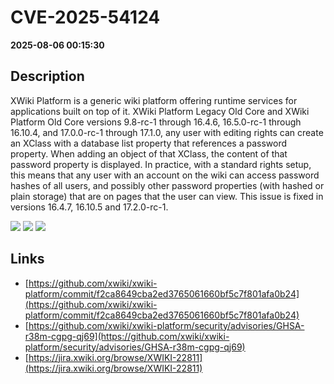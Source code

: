 # CVE-2025-54124

**2025-08-06 00:15:30**

## Description
XWiki Platform is a generic wiki platform offering runtime services for applications built on top of it. XWiki Platform Legacy Old Core and XWiki Platform Old Core versions 9.8-rc-1 through 16.4.6, 16.5.0-rc-1 through 16.10.4, and 17.0.0-rc-1 through 17.1.0, any user with editing rights can create an XClass with a database list property that references a password property. When adding an object of that XClass, the content of that password property is displayed. In practice, with a standard rights setup, this means that any user with an account on the wiki can access password hashes of all users, and possibly other password properties (with hashed or plain storage) that are on pages that the user can view. This issue is fixed in versions 16.4.7, 16.10.5 and 17.2.0-rc-1.

![](https://img.shields.io/static/v1?label=Score&message=7.1&color=red)
![](https://img.shields.io/static/v1?label=Severity&message=HIGH&color=red)
![](https://img.shields.io/static/v1?label=CWE&message=Exposure&color=green)

## Links
- [https://github.com/xwiki/xwiki-platform/commit/f2ca8649cba2ed3765061660bf5c7f801afa0b24](https://github.com/xwiki/xwiki-platform/commit/f2ca8649cba2ed3765061660bf5c7f801afa0b24)
- [https://github.com/xwiki/xwiki-platform/security/advisories/GHSA-r38m-cgpg-qj69](https://github.com/xwiki/xwiki-platform/security/advisories/GHSA-r38m-cgpg-qj69)
- [https://jira.xwiki.org/browse/XWIKI-22811](https://jira.xwiki.org/browse/XWIKI-22811)
